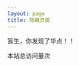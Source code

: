 ```yaml
---
layout: page
title: 隐藏页面
---
```


盲生，你发现了华点！！

<span id="busuanzi_container_site_pv">
    本站总访问量<span id="busuanzi_value_site_pv"></span>次
</span>